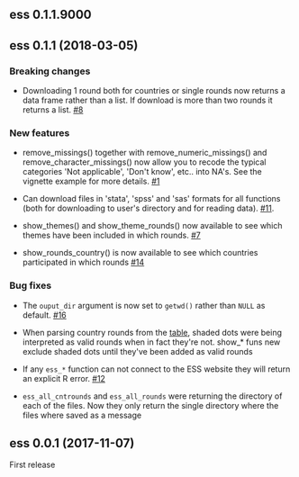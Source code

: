 ## ess 0.1.1.9000


## ess 0.1.1 (2018-03-05)

### Breaking changes

* Downloading 1 round both for countries or single rounds now returns a data frame rather than a list. If download is more than two rounds it returns a list. [#8](https://github.com/cimentadaj/ess/issues/8)

### New features

* remove_missings() together with remove_numeric_missings() and remove_character_missings() now allow you to recode the typical categories 'Not applicable', 'Don't know', etc.. into NA's. See the vignette example for more details. [#1](https://github.com/cimentadaj/ess/issues/1)

* Can download files in 'stata', 'spss' and 'sas' formats for all functions (both for downloading to user's directory and for reading data). [#11](https://github.com/cimentadaj/ess/issues/11).

* show_themes() and show_theme_rounds() now available to see which themes have been included in which rounds. [#7](https://github.com/cimentadaj/ess/issues/7)

* show_rounds_country() is now available to see which countries participated in which rounds [#14](https://github.com/cimentadaj/ess/issues/14)

### Bug fixes

* The `ouput_dir` argument is now set to `getwd()` rather than `NULL` as default. [#16](https://github.com/cimentadaj/ess/issues/16)

* When parsing country rounds from the [table](http://www.europeansocialsurvey.org/data/country_index.html), shaded dots were being interpreted as valid rounds when in fact they're not. show_* funs new exclude shaded dots until they've been added as valid rounds

* If any `ess_*` function can not connect to the ESS website they will return an explicit R error. [#12](https://github.com/cimentadaj/ess/issues/12)

* `ess_all_cntrounds` and `ess_all_rounds` were returning the directory of each of the files. Now they only return the single directory where the files where saved as a message

## ess 0.0.1 (2017-11-07)

First release